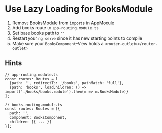 # Use Lazy Loading for BooksModule
1. Remove BooksModule from `imports` in AppModule
2. Add books route to `app-routing.module.ts`
3. Set base books path to `''`
4. Restart your `ng serve` since it has new starting points to compile
5. Make sure your `BooksComponent`-View holds a `<router-outlet></router-outlet>`

## Hints

```
// app-routing.module.ts
const routes: Routes = [
  {path: '', redirectTo: '/books', pathMatch: 'full'},
  {path: 'books', loadChildren: () => import('./books/books.module').then(m => m.BooksModule)}
];
```

```
// books-routing.module.ts
const routes: Routes = [{
  path: '',
  component: BooksComponent,
  children: [{ ... }]
}];
```
